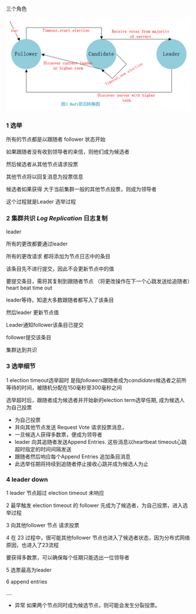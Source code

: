 三个角色



![img](../../source/1049928-1e17ab2b44677017.png)



### 1 选举

所有的节点都是以跟随者 follower 状态开始

如果跟随者没有收到领导者的来信，则他们成为候选者

然后候选者从其他节点请求投票

其他节点将以回复消息为投票信息

候选者如果获得 大于当前集群一般的其他节点投票，则成为领导者

这个过程就是Leader 选举过程





### 2 集群共识 *Log Replication*  日志复制

leader 

所有的更改都要通过leader 

所有的更改请求 都将添加为节点日志中的条目

该条目先不进行提交，因此不会更新节点中的值

要提交条目，需将其复制到跟随者节点  （将更改操作在下一个心跳发送给追随者）heart beat time out 

leader等待，知道大多数跟随者都写入了该条目

然后leader 更新节点值

Leader通知follower该条目已提交

follower提交该条目

集群达到共识





### 3 选举细节

1 election timeout选举超时 是指*followers*跟随者成为*candidates*候选者之前所等待的时间，被随机分配在150毫秒至300毫秒之间

选举超时后，跟随者成为候选者并开始新的election term选举任期, 成为候选人 为自己投票

- 为自己投票
- 并向其他节点发送 Request Vote 请求投票消息，
- 一旦候选人获得多数票，便成为领导者
- leader 向其追随者发送Append Entries.  这些消息以heartbeat timeout心跳超时指定的时间间隔发送
- 跟随者然后响应每个Append Entries 追加条目消息
- 此选举任期将持续到追随者停止接收心跳并成为候选人为止





### 4 leader down

1 leader 节点超过 election timeout 未响应

2 最早触发 election timeout 的 follower 先成为了候选者，为自己投票，进入选举过程

3 向其他follower 节点 请求投票

4 在 23 过程中，很可能其他follower 节点也进入了候选者状态，因为分布式网络原因，也进入了23流程

要获得多数票，可以确保每个任期只能选出一位领导者

5 选票最高为leader

6 append entries

....



- 异常 如果两个节点同时成为候选节点，则可能会发生分裂投票。











 